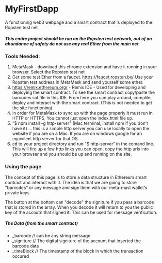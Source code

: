 # MyFirstDapp
A functioning web3 webpage and a smart contract that is deployed to the Ropsten test net

##### This entire project should be run on the Ropsten test network, out of an abundance of safety do not use any real Ether from the main net

### Tools Needed: 
1. MetaMask - download this chrome extension and have it running in your browser. Select the Ropsten test net
2. Get some test Ether from a faucet. https://faucet.ropsten.be/ Use your Ropsten test address in MetaMask and send yourself some ether.
3. https://remix.ethereum.org/ - Remix IDE - Used for developing and deploying the smart contract. To see the smart contract copy/paste the barcodes.sol file in this IDE. From here you can play around, complile, deploy and interact with the smart contract. (This is not needed to get the site functioning)
4. In order for MetaMask to sync up with the page properly it must run in HTTP or HTTPS, You cannot just open the index.html file up. 
5. "$ npm install -g http-server" (Mac terminal, install npm if you don't have it)  ... this is a simple http server you can use locally to open the website if you are on a Mac. If you are on windows google for an equivilent http server for that OS. 
6. cd to your project directory and run "$ http-server" in the comand line. This will fire up a few http links you can open, copy the http urls into your browser and you should be up and running on the site. 

### Using the page 
The concept of this page is to store a data structure in Ethereum smart contract and interact with it. The idea is that we are going to store "barcodes" or any message and sign them with our meta-mast wallet's private keys.

The button at the bottom can "decode" the signiture if you pass a barcode that is stored in the array. When you decode it will return to you the public key of the accoutn that signed it! This can be used for message verification. 



##### The Data (from the smart contract)
- _barcode // can be any string message 
- _signiture // The digital signiture of the account that inserted the barcode data 
- _timeBlock // The timestamp of the block in which the transaction occured
